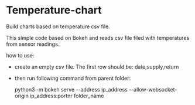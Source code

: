 # Temperature-chart

Build charts based on temperature csv file.

This simple code based on Bokeh and reads csv file filed with temperatures from sensor readings. 

how to use:
 - create an empty csv file. The first row should be: date,supply,return
 - then run following command from parent folder:

    python3 -m bokeh serve --address ip_address --allow-websocket-origin ip_address:portnr folder_name
